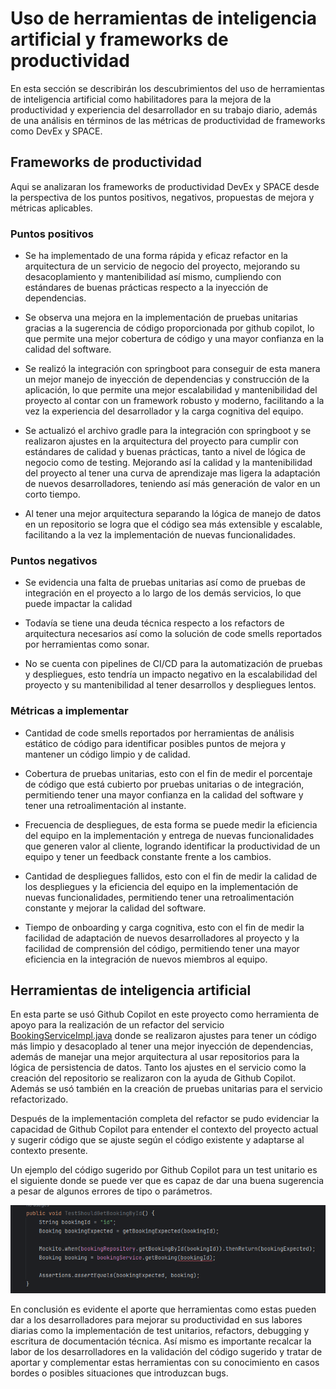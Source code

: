 # Uso de herramientas de inteligencia artificial y frameworks de productividad
En esta sección se describirán los descubrimientos del
uso de herramientas de inteligencia artificial como
habilitadores para la mejora de la productividad y experiencia
del desarrollador en su trabajo diario, además de una análisis en términos
de las métricas de productividad de frameworks como DevEx y SPACE.

## Frameworks de productividad

Aqui se analizaran los frameworks de productividad DevEx y SPACE desde la perspectiva
de los puntos positivos, negativos, propuestas de mejora y métricas aplicables.

### Puntos positivos
*  Se ha implementado de una forma rápida y eficaz refactor en la arquitectura
de un servicio de negocio del proyecto, mejorando su desacoplamiento y mantenibilidad
así mismo, cumpliendo con estándares de buenas prácticas respecto a la inyección de dependencias.

* Se observa una mejora en la implementación de pruebas unitarias gracias a la sugerencia de código proporcionada
por github copilot, lo que permite una mejor cobertura de código y una mayor confianza en la calidad del software.

* Se realizó la integración con springboot para conseguir de esta manera un mejor manejo de inyección de dependencias y construcción de
la aplicación, lo que permite una mejor escalabilidad y mantenibilidad del proyecto al contar con un framework robusto y moderno,
facilitando a la vez la experiencia del desarrollador y la carga cognitiva del equipo.

* Se actualizó el archivo gradle para la integración con springboot y se realizaron ajustes en la arquitectura del proyecto para
cumplir con estándares de calidad y buenas prácticas, tanto a nivel de lógica de negocio como de testing. Mejorando así la calidad y
la mantenibilidad del proyecto al tener una curva de aprendizaje mas ligera la adaptación de nuevos desarrolladores,
teniendo así más generación de valor en un corto tiempo.


*  Al tener una mejor arquitectura separando la lógica de manejo de datos
en un repositorio se logra que el código sea más extensible y escalable,
facilitando a la vez la implementación de nuevas funcionalidades.


### Puntos negativos
* Se evidencia una falta de pruebas unitarias así como de pruebas de integración en el proyecto a lo largo de los demás servicios, lo que puede impactar la calidad
* Todavía se tiene una deuda técnica respecto a los refactors de arquitectura necesarios así como la solución de code smells reportados por 
herramientas como sonar.

* No se cuenta con pipelines de CI/CD para la automatización de pruebas y despliegues, esto tendría un impacto negativo en la
escalabilidad del proyecto y su mantenibilidad al tener desarrollos y despliegues lentos.


### Métricas a implementar

* Cantidad de code smells reportados por herramientas de análisis
estático de código para identificar posibles puntos de mejora y mantener un código
limpio y de calidad.

* Cobertura de pruebas unitarias, esto con el fin de medir el porcentaje de
código que está cubierto por pruebas unitarias o de integración, permitiendo tener
una mayor confianza en la calidad del software y tener una retroalimentación al instante.

* Frecuencia de despliegues, de esta forma se puede medir la eficiencia del equipo en la implementación y entrega de nuevas
  funcionalidades que generen valor al cliente, logrando identificar la productividad de un equipo y tener un feedback constante frente a los cambios.

* Cantidad de despliegues fallidos, esto con el fin de medir la calidad de los despliegues y la eficiencia del equipo en la
  implementación de nuevas funcionalidades, permitiendo tener una retroalimentación constante y mejorar la calidad del software.

* Tiempo de onboarding y carga cognitiva, esto con el fin de medir la facilidad de adaptación de nuevos desarrolladores al proyecto
  y la facilidad de comprensión del código, permitiendo tener una mayor eficiencia en la integración de nuevos miembros al equipo.

## Herramientas de inteligencia artificial

En esta parte se usó Github Copilot en este proyecto como
herramienta de apoyo para la realización de un refactor del servicio
[BookingServiceImpl.java](..%2Facmeair-services-morphia%2Fsrc%2Fmain%2Fjava%2Fcom%2Facmeair%2Fmorphia%2Fservices%2FBookingServiceImpl.java)
donde se realizaron ajustes para tener un código más limpio y desacoplado al tener una
mejor inyección de dependencias, además de manejar una mejor arquitectura
al usar repositorios para la lógica de persistencia de datos. Tanto los ajustes en el servicio como la creación del
repositorio se realizaron con la ayuda de Github Copilot. Además se usó
también en la creación de pruebas unitarias para el servicio refactorizado.

Después de la implementación completa del refactor se pudo
evidenciar la capacidad de Github Copilot para entender el contexto del
proyecto actual y sugerir código que se ajuste según el código existente y adaptarse
al contexto presente.

Un ejemplo del código sugerido por Github Copilot para un test unitario es el siguiente
donde se puede ver que es capaz de dar una buena sugerencia a pesar de algunos errores de tipo
o parámetros.


![copilot.png](..%2Fimg%2Fcopilot.png)

En conclusión es evidente el aporte que herramientas como estas
pueden dar a los desarrolladores para mejorar su productividad en
sus labores diarias como la implementación de test unitarios,
refactors, debugging y escritura de documentación técnica. Así mismo es
importante recalcar la labor de los desarrolladores en la validación del
código sugerido y tratar de aportar y complementar estas herramientas con su conocimiento
en casos bordes o posibles situaciones que introduzcan bugs.




